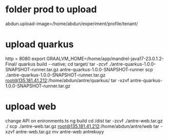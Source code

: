 # folder prod to upload
abdun.upload-image=/home/abdun/experiment/profile/tenant/

# upload quarkus
http = 8080
export GRAALVM_HOME=/home/app/mandrel-java17-23.0.1.2-Final/
quarkus build --native;
cd target/
tar -zcvf ./antre-quarkus-1.0.0-SNAPSHOT-runner.tar.gz antre-quarkus-1.0.0-SNAPSHOT-runner 
scp ./antre-quarkus-1.0.0-SNAPSHOT-runner.tar.gz root@135.181.41.212:/home/abdun/antre/quarkus/
tar -xzvf antre-quarkus-1.0.0-SNAPSHOT-runner.tar.gz

# upload web
change API on enironments.ts
ng build
cd /dist
tar -zcvf ./antre-web.tar.gz ./
scp ./antre-web.tar.gz  root@135.181.41.212:/home/abdun/antre/web
tar -xzvf antre-web.tar.gz
mv antre-web antrekuyy
